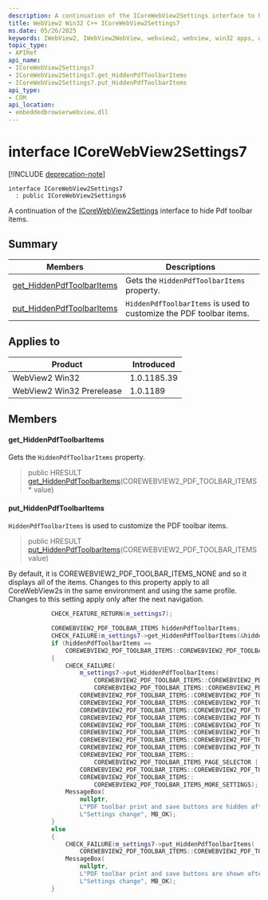```yaml
---
description: A continuation of the ICoreWebView2Settings interface to hide Pdf toolbar items.
title: WebView2 Win32 C++ ICoreWebView2Settings7
ms.date: 05/26/2025
keywords: IWebView2, IWebView2WebView, webview2, webview, win32 apps, win32, edge, ICoreWebView2, ICoreWebView2Controller, browser control, edge html, ICoreWebView2Settings7
topic_type: 
- APIRef
api_name:
- ICoreWebView2Settings7
- ICoreWebView2Settings7.get_HiddenPdfToolbarItems
- ICoreWebView2Settings7.put_HiddenPdfToolbarItems
api_type:
- COM
api_location:
- embeddedbrowserwebview.dll
---
```


# interface ICoreWebView2Settings7

[!INCLUDE [deprecation-note](../includes/deprecation-note.md)]

```
interface ICoreWebView2Settings7
  : public ICoreWebView2Settings6
```

A continuation of the [ICoreWebView2Settings](icorewebview2settings.md#icorewebview2settings) interface to hide Pdf toolbar items.

## Summary

 Members                        | Descriptions
--------------------------------|---------------------------------------------
[get_HiddenPdfToolbarItems](#get_hiddenpdftoolbaritems) | Gets the `HiddenPdfToolbarItems` property.
[put_HiddenPdfToolbarItems](#put_hiddenpdftoolbaritems) | `HiddenPdfToolbarItems` is used to customize the PDF toolbar items.

## Applies to

Product                         | Introduced
--------------------------------|---------------------------------------------
WebView2 Win32            |    1.0.1185.39
WebView2 Win32 Prerelease |    1.0.1189

## Members

#### get_HiddenPdfToolbarItems

Gets the `HiddenPdfToolbarItems` property.

> public HRESULT [get_HiddenPdfToolbarItems](#get_hiddenpdftoolbaritems)(COREWEBVIEW2_PDF_TOOLBAR_ITEMS * value)

#### put_HiddenPdfToolbarItems

`HiddenPdfToolbarItems` is used to customize the PDF toolbar items.

> public HRESULT [put_HiddenPdfToolbarItems](#put_hiddenpdftoolbaritems)(COREWEBVIEW2_PDF_TOOLBAR_ITEMS value)

By default, it is COREWEBVIEW2_PDF_TOOLBAR_ITEMS_NONE and so it displays all of the items. Changes to this property apply to all CoreWebView2s in the same environment and using the same profile. Changes to this setting apply only after the next navigation. 
```cpp
            CHECK_FEATURE_RETURN(m_settings7);

            COREWEBVIEW2_PDF_TOOLBAR_ITEMS hiddenPdfToolbarItems;
            CHECK_FAILURE(m_settings7->get_HiddenPdfToolbarItems(&hiddenPdfToolbarItems));
            if (hiddenPdfToolbarItems ==
                COREWEBVIEW2_PDF_TOOLBAR_ITEMS::COREWEBVIEW2_PDF_TOOLBAR_ITEMS_NONE)
            {
                CHECK_FAILURE(
                    m_settings7->put_HiddenPdfToolbarItems(
                        COREWEBVIEW2_PDF_TOOLBAR_ITEMS::COREWEBVIEW2_PDF_TOOLBAR_ITEMS_PRINT |
                        COREWEBVIEW2_PDF_TOOLBAR_ITEMS::COREWEBVIEW2_PDF_TOOLBAR_ITEMS_SAVE) |
                    COREWEBVIEW2_PDF_TOOLBAR_ITEMS::COREWEBVIEW2_PDF_TOOLBAR_ITEMS_BOOKMARKS |
                    COREWEBVIEW2_PDF_TOOLBAR_ITEMS::COREWEBVIEW2_PDF_TOOLBAR_ITEMS_FIT_PAGE |
                    COREWEBVIEW2_PDF_TOOLBAR_ITEMS::COREWEBVIEW2_PDF_TOOLBAR_ITEMS_PAGE_LAYOUT |
                    COREWEBVIEW2_PDF_TOOLBAR_ITEMS::COREWEBVIEW2_PDF_TOOLBAR_ITEMS_ROTATE |
                    COREWEBVIEW2_PDF_TOOLBAR_ITEMS::COREWEBVIEW2_PDF_TOOLBAR_ITEMS_SEARCH |
                    COREWEBVIEW2_PDF_TOOLBAR_ITEMS::COREWEBVIEW2_PDF_TOOLBAR_ITEMS_ZOOM_IN |
                    COREWEBVIEW2_PDF_TOOLBAR_ITEMS::COREWEBVIEW2_PDF_TOOLBAR_ITEMS_ZOOM_OUT |
                    COREWEBVIEW2_PDF_TOOLBAR_ITEMS::COREWEBVIEW2_PDF_TOOLBAR_ITEMS_SAVE_AS |
                    COREWEBVIEW2_PDF_TOOLBAR_ITEMS::
                        COREWEBVIEW2_PDF_TOOLBAR_ITEMS_PAGE_SELECTOR |
                    COREWEBVIEW2_PDF_TOOLBAR_ITEMS::COREWEBVIEW2_PDF_TOOLBAR_ITEMS_FULL_SCREEN |
                    COREWEBVIEW2_PDF_TOOLBAR_ITEMS::
                        COREWEBVIEW2_PDF_TOOLBAR_ITEMS_MORE_SETTINGS);
                MessageBox(
                    nullptr,
                    L"PDF toolbar print and save buttons are hidden after the next navigation.",
                    L"Settings change", MB_OK);
            }
            else
            {
                CHECK_FAILURE(m_settings7->put_HiddenPdfToolbarItems(
                    COREWEBVIEW2_PDF_TOOLBAR_ITEMS::COREWEBVIEW2_PDF_TOOLBAR_ITEMS_NONE));
                MessageBox(
                    nullptr,
                    L"PDF toolbar print and save buttons are shown after the next navigation.",
                    L"Settings change", MB_OK);
            }
```

